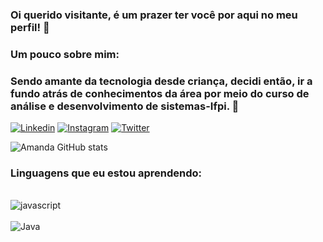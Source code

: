 ### Oi querido visitante, é um prazer ter você por aqui no meu perfil! 👋
### Um pouco sobre mim: 
### Sendo amante da tecnologia desde criança, decidi então, ir a fundo atrás de conhecimentos da área por meio do curso de análise e desenvolvimento de sistemas-Ifpi. 🚀
[![Linkedin](https://img.shields.io/badge/LinkedIn-0077B5?style=for-the-badge&logo=linkedin&logoColor=white)](https://www.linkedin.com/in/amanda-santos-765244248/)
[![Instagram](https://img.shields.io/badge/Instagram-E4405F?style=for-the-badge&logo=instagram&logoColor=white)]( https://www.instagram.com/invites/contact/?i=1ib6yp0o7x3ry&utm_content=euyjnpu)
[![Twitter](https://img.shields.io/badge/Twitter-1DA1F2?style=for-the-badge&logo=twitter&logoColor=white)](https://twitter.com/Amanda_dev312)


![Amanda GitHub stats](https://github-readme-stats.vercel.app/api?username=Amanda-Santos312&show_icons=true&theme=radical)


### Linguagens que eu estou aprendendo:

<div style="display: inline_block"><br/>
    <img align="center" alt="javascript" src="https://img.shields.io/badge/JavaScript-F7DF1E?style=for-the-badge&logo=javascript&logoColor=black">
</div>

<div style="display: inline_block"><br/>
    <img align="center" alt="Java" src="https://img.shields.io/badge/Java-ED8B00?style=for-the-badge&logo=java&logoColor=white">
</div>
